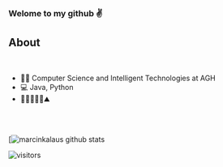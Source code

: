 ### Welome to my github :v:

## About
<br />

* :man_student: Computer Science and Intelligent Technologies at AGH
* :computer: Java, Python
* :volleyball::bicyclist::climbing::weight_lifting_man::mountain:

<br />
<br />

[![marcinkalaus github stats](https://github-readme-stats.vercel.app/api?username=marcinkalaus&show_icons=true&theme=dracula)

![visitors](https://komarev.com/ghpvc/?username=marcinkalaus&color=red)

<!--
**marcinkalaus/marcinkalaus** is a ✨ _special_ ✨ repository because its `README.md` (this file) appears on your GitHub profile.

Here are some ideas to get you started:

- 🔭 I’m currently working on ...
- 🌱 I’m currently learning ...
- 👯 I’m looking to collaborate on ...
- 🤔 I’m looking for help with ...
- 💬 Ask me about ...
- 📫 How to reach me: ...
- 😄 Pronouns: ...
- ⚡ Fun fact: ...
-->
